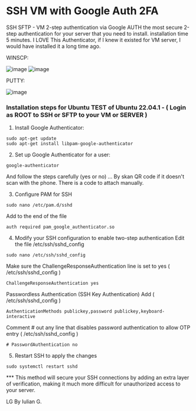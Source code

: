# SSH VM with Google Auth 2FA
SSH SFTP - VM 2-step authentication via Google AUTH the most secure 2-step authentication for your server that you need to install. installation time 5 minutes.
I LOVE This Authenticator, if I knew it existed for VM server, I would have installed it a long time ago.

WINSCP:

![image](https://github.com/user-attachments/assets/6efa55e6-01b0-4872-b461-fe2c9a2ff2cf)
![image](https://github.com/user-attachments/assets/a7f8a4da-0e9d-4735-b95e-76048c292690)


PUTTY:

![image](https://github.com/user-attachments/assets/7101bcd9-7972-4802-a9d8-a5cc91e01ca3)




### Installation steps for Ubuntu TEST of Ubuntu 22.04.1 - ( Login as ROOT to SSH or SFTP to your VM or SERVER )

1. Install Google Authenticator:

```
sudo apt-get update
sudo apt-get install libpam-google-authenticator
```

2. Set up Google Authenticator for a user:

```
google-authenticator
```
   And follow the steps carefully (yes or no) ... By skan QR code if it doesn't scan with the phone. There is a code to attach manually.


3. Configure PAM for SSH

```
sudo nano /etc/pam.d/sshd
```
Add to the end of the file

```
auth required pam_google_authenticator.so
```

4. Modify your SSH configuration to enable two-step authentication 
Edit the file /etc/ssh/sshd_config

```
sudo nano /etc/ssh/sshd_config
```

Make sure the ChallengeResponseAuthentication line is set to yes ( /etc/ssh/sshd_config )

```
ChallengeResponseAuthentication yes
```

Passwordless Authentication (SSH Key Authentication) Add ( /etc/ssh/sshd_config )

```
AuthenticationMethods publickey,password publickey,keyboard-interactive
```

Comment # out any line that disables password authentication to allow OTP entry ( /etc/ssh/sshd_config )

```
# PasswordAuthentication no
```

5. Restart SSH to apply the changes

```
sudo systemctl restart sshd
```





***   This method will secure your SSH connections by adding an extra layer of verification, making it much more difficult for unauthorized access to your server.




LG
By Iulian G.


